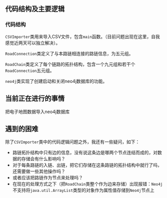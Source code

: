 ## 代码结构及主要逻辑

### 代码结构

`CSVImporter`类用来导入CSV文件，包含`main`函数。（目前问题出现在这里，自我感觉近两天可以独立解决）。

`RoadConnection`类定义了与本路链相连接的路链信息，为五元组。

`RoadChain`类定义了每个链路的拓扑结构，包含一个九元组和若干个`RoadConnection`五元组。

`neo4j`类实现了创建启动和关闭neo4j数据库的功能。

## 当前正在进行的事情

把电子地图数据导入neo4j数据库

## 遇到的困难

除了`CSVImporter`类中的代码逻辑问题之外，我还有一些疑问，如下：

- 路链拓扑结构中只有边的信息，没有说这条边是哪两个节点连结而成的，对数据的存储会有什么影响吗？
- 对于每条路链的入链、出链，把它们存储在这条路链的拓扑结构中就行了吗，还需要做一些其他操作吗？
- 或者应该把路链作为节点来处理吗？
- 在现在的处理方式之下（把`RoadChain`类整个作为边来存储）出现报错：`Neo4j`不支持将`java.util.ArrayList`类型的对象作为属性值存储到`Neo4j`节点上

